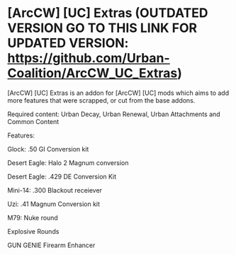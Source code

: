 # [ArcCW] [UC] Extras (OUTDATED VERSION GO TO THIS LINK FOR UPDATED VERSION: https://github.com/Urban-Coalition/ArcCW_UC_Extras)
[ArcCW] [UC] Extras is an addon for [ArcCW] [UC] mods which aims to add more features that were scrapped, or cut from the base addons.

Required content: Urban Decay, Urban Renewal, Urban Attachments and Common Content

Features:

Glock: .50 GI Conversion kit

Desert Eagle: Halo 2 Magnum conversion

Desert Eagle: .429 DE Conversion Kit

Mini-14: .300 Blackout receiever

Uzi: .41 Magnum Conversion kit

M79: Nuke round

Explosive Rounds

GUN GENIE Firearm Enhancer
